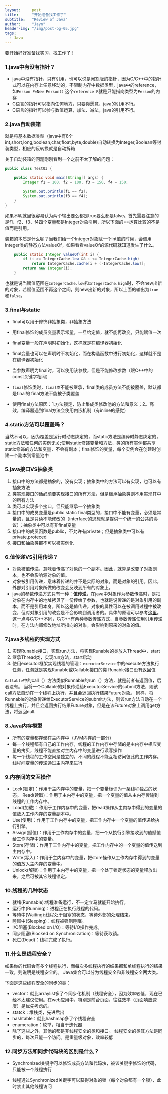 ```yaml
---
layout:     post
title:      "开始准备找工作了"
subtitle:   "Review of Java"
author:     "Jayn"
header-img: "/img/post-bg-05.jpg"
tags:
  - Java
---
```


要开始好好准备找实习，找工作了！

### 1.java中有没有指针？
* java中没有指针，只有引用，也可以说是阉割版的指针，因为C/C++中的指针式可以在内存上任意移动的，不限制内存中数据类型，java中的reference，如`Person P=New Person()`
这个`reference P`就是只能指向类型为`Person`的内存
* C语言的指针可以指向任何地方，只要你愿意，java的引用不行。
* C语言的指针可以参与数值运算，加法、减法，java的引用不行。


### 2.java自动装箱
就是将基本数据类型（java中有8个int,short,long,boolean,char,float,byte,double)自动转换为Integer,Boolean等封装类型，相应的反转换就是自动拆箱

关于自动装箱的问题刚刚看到一个之前不太了解的问题：

```java
public class Test03 {

    public static void main(String[] args) {
        Integer f1 = 100, f2 = 100, f3 = 150, f4 = 150;

        System.out.println(f1 == f2);
        System.out.println(f3 == f4);
    }
}
```

如果不明就里很容易认为两个输出要么都是true要么都是false。首先需要注意的是f1、f2、f3、f4四个变量都是Integer对象引用，所以下面的==运算比较的不是值而是引用。

装箱的本质是什么呢？当我们给一个Integer对象赋一个int值的时候，会调用Integer类的静态方法valueOf，如果看看valueOf的源代码就知道发生了什么。

```java
    public static Integer valueOf(int i) {
        if (i >= IntegerCache.low && i <= IntegerCache.high)
            return IntegerCache.cache[i + (-IntegerCache.low)];
        return new Integer(i);
    }
```

也就是说当赋值范围在`IntegerCache.low`和`IntegerCache.high`时，不会new出新的对象，若赋值范围不再这个之间，则new出新的对象，所以上面的输出为`true`和`false`。


### 3.final与static
* final可以用于修饰非抽象类，非抽象方法

* 用final修饰的成员变量表示常量，一旦给定值，就不能再改变，只能赋值一次
* final变量一般在声明时初始化，这样就是在编译器初始化
* final变量也可以在声明时不初始化，而在构造函数中进行初始化，这样就不是在编译器初始化
* 当参数声明为final时，可以使用该参数，但是不能修改参数（跟C++中的const关键字相同）
* `final`修饰类时，`final类`不能被继承，final类的成员方法不能被覆盖，默认都是final的
final方法不能被子类覆盖
* 使用final方法原因：1.方法锁定，防止集成类修改他的方法和意义；2。高效，编译器遇到final方法会使用内嵌机制（有inline的感觉）

### 4.static方法可以覆盖吗？
当然不可以，因为覆盖是运行时动态绑定的，而static方法是编译时静态绑定的，static方法和任何的实例无关;使用static修饰变量和方法，类的所有实例都共享static修饰的方法和变量，不会有副本；final修饰的变量，每个实例会在创建时创建一个副本到常量池中

### 5.java接口VS抽象类
1. 接口中的方法都是抽象的，没有实现；抽象类中的方法可以有实现，也可以有抽象方法
2. 类实现接口的话必须要实现接口的所有方法，但是继承抽象类则不用实现其中的所有方法
3. 类可以实现多个接口，但只能继承一个抽象类
4. 接口中的成员变量是public static final类型的，接口中不能有变量，必须是常量的，且是只读不能修改的（interface的思想就是提供一个统一的公共的协议）；抽象类中可以有非final变量
5. 接口中的成员函数是public，不允许有private；但是抽象类中可以有private,proteced
6. 接口和抽象类都不可以被实例化

### 6.值传递VS引用传递？

* 对象被值传递，意味着传递了对象的一个副本。因此，就算是改变了对象副本，也不会影响源对象的值。
* 对象被引用传递，意味着传递的并不是实际的对象，而是对象的引用。因此，外部对引用对象所做的改变会反映到所有的对象上。
* java的参数传递方式只有一种：**值传递**，在java中对象作为参数传递时，是把对象在内存中的地址拷贝了一份传给了参数，也就是说传递的是对象引用的副本，而不是引用本身，所以这是值传递。对象的属性可以在被调用过程中被改变，但对对象引用的改变是不会影响到调用者的。具体的原理可以参考[这里](http://6924918.blog.51cto.com/6914918/1283761)。这一点与C/C++不同，C/C++有两种参数传递方式，当参数传递使用引用传递时，在方法内部修改地址所指向的对象，会影响到原来的对象的值。

### 7.java多线程的实现方式

1. 实现Runable接口，实现run方法，将实现Runable的类放入Thread中，start
2. 继承Thread类，实现run方法，start启动
3. 使用executor框架实现线程的管理：`executorService`中的execute方法执行任务，任务就是实现Runable或Callable接口的类
Runable接口没有返回值

`Callable`中的call（）方法类似Runnable的run（）方法，就是前者有返回值，后者没有。
当将一个Callable的对象传递给ExecutorService的submit方法，则该call方法自动在一个线程上执行，并且会返回执行结果Future对象。
同样，将Runnable的对象传递给ExecutorService的submit方法，则该run方法自动在一个线程上执行，并且会返回执行结果Future对象，但是在该Future对象上调用get方法，将返回null.


### 8.Java内存模型

* 所有的变量都存储在主内存中（JVM内存的一部分）
* 每一个线程都有自己的工作内存，线程的工作内存中存储的是主内存中相应变量的拷贝，线程不能直接对主内存中的变量进行读写操作
* 每一个线程的工作空间是独立的，不同的线程不能互相访问彼此的工作内存。线程间变量的传递通过主内存来进行

### 9.内存间的交互操作

* Lock(锁定)：作用于主内存中的变量，把一个变量标识为一条线程独占的状态。
Read(读取)：作用于主内存中的变量，把一个变量的值从主内存传输到线程的工作内存中。
* Load(加载)：作用于工作内存中的变量，把read操作从主内存中得到的变量的值放入工作内存的变量副本中。
* Use(使用)：作用于工作内存中的变量，把工作内存中一个变量的值传递给执行引擎。
* Assign(赋值)：作用于工作内存中的变量，把一个从执行引擎接收到的值赋值给工作内存中的变量。
* Store(存储)：作用于工作内存中的变量，把工作内存中的一个变量的值传送到主内存中。
* Write(写入)：作用于主内存中的变量，把store操作从工作内存中得到的变量的值放入主内存的变量中。
* Unlock(解锁)：作用于主内存中的变量，把一个处于锁定状态的变量释放出来，之后可被其它线程锁定。

### 10.线程的几种状态

* 就绪(Runnable):线程准备运行，不一定立马就能开始执行。
* 运行中(Running)：进程正在执行线程的代码。
* 等待中(Waiting):线程处于阻塞的状态，等待外部的处理结束。
* 睡眠中(Sleeping)：线程被强制睡眠。
* I/O阻塞(Blocked on I/O)：等待I/O操作完成。
* 同步阻塞(Blocked on Synchronization)：等待获取锁。
* 死亡(Dead)：线程完成了执行。
    
### 11.什么是线程安全？

如果你的代码会有多个线程执行，而每次多线程执行的结果都和单线程执行的结果一致，则说明是线程安全的。
Java集合可以分为线程安全和非线程安全两大类。

下面是这些线程安全的同步的类：

* vector：就比arraylist多了个同步化机制（线程安全），因为效率较低，现在已经不太建议使用。在web应用中，特别是前台页面，往往效率（页面响应速度）是优先考虑的。
* statck：堆栈类，先进后出
* hashtable：就比hashmap多了个线程安全
* enumeration：枚举，相当于迭代器
* 除了这些之外，其他的都是非线程安全的类和接口。
线程安全的类其方法是同步的，每次只能一个访问。是重量级对象，效率较低


### 12.同步方法和同步代码块的区别是什么？

* Synchronized关键字可以修饰成员方法和代码块，被该关键字修饰的代码，只能被一个线程执行

* 线程通过Synchronized关键字可以获得对象的锁（每个对象都有一个锁），此时禁止其他线程访问

